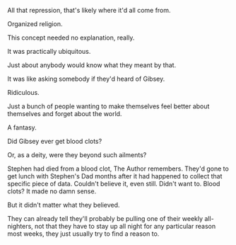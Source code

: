 All that repression, that's likely where it'd all come from.

Organized religion.

This concept needed no explanation, really.

It was practically ubiquitous.

Just about anybody would know what they meant by that.

It was like asking somebody if they'd heard of Gibsey.

Ridiculous.

Just a bunch of people wanting to make themselves feel better about themselves and forget about the world.

A fantasy.

Did Gibsey ever get blood clots?

Or, as a deity, were they beyond such ailments?

Stephen had died from a blood clot, The Author remembers. They'd gone to get lunch with Stephen's Dad months after it had happened to collect that specific piece of data. Couldn't believe it, even still. Didn't want to. Blood clots? It made no damn sense.

But it didn't matter what they believed.

They can already tell they'll probably be pulling one of their weekly all-nighters, not that they have to stay up all night for any particular reason most weeks, they just usually try to find a reason to.